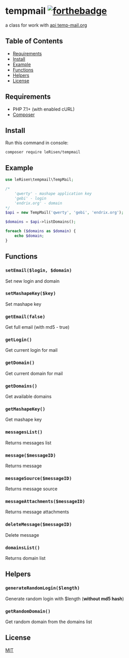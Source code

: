 # tempmail [![forthebadge](http://forthebadge.com/images/badges/built-with-love.svg)](http://forthebadge.com)
a class for work with [api temp-mail.org](https://market.mashape.com/Privatix/temp-mail)

## Table of Contents
- [Requirements](#requirements)
- [Install](#install)
- [Example](#example)
- [Functions](#functions)
- [Helpers](#helpers)
- [License](#license)

## Requirements
- PHP 7.1+ (with enabled cURL)
- [Composer](https://getcomposer.org)

## Install

Run this command in console:
```
composer require leRisen/tempmail
```

## Example

```php
use leRisen\tempmail\TempMail;

/*
    'qwerty' - mashape application key
    'gebi' - login
    'endrix.org' - domain
*/
$api = new TempMail('qwerty', 'gebi', 'endrix.org');

$domains = $api->listDomains();

foreach ($domains as $domain) {
	echo $domain;
}
```

## Functions

### `setEmail($login, $domain)`
Set new login and domain

### `setMashapeKey($key)`
Set mashape key

### `getEmail(false)`
Get full email (with md5 - true)

### `getLogin()`
Get current login for mail

### `getDomain()`
Get current domain for mail

### `getDomains()`
Get available domains

### `getMashapeKey()`
Get mashape key

### `messagesList()`
Returns messages list

### `message($messageID)`
Returns message

### `messageSource($messageID)`
Returns message source

### `messageAttachments($messageID)`
Returns message attachments

### `deleteMessage($messageID)`
Delete message

### `domainsList()`
Returns domain list

## Helpers

### `generateRandomLogin($length)`
Generate random login with $length (**without md5 hash**)

### `getRandomDomain()`
Get random domain from the domains list

## License

[MIT](https://tldrlegal.com/license/mit-license)